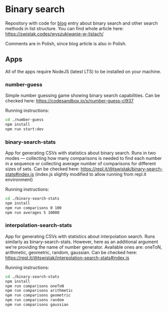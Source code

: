 # Binary search

Repository with code for [blog](https://swistak.codes) entry about binary search and other search methods in list structure. You can find whole article here: https://swistak.codes/wyszukiwanie-w-listach/

Comments are in Polish, since blog article is also in Polish.

## Apps

All of the apps require NodeJS (latest LTS) to be installed on your machine.

### number-guess

Simple number guessing game showing binary search capabilities. Can be checked here: https://codesandbox.io/s/number-guess-cl937

Running instructions:

```bash
cd ./number-guess
npm install
npm run start:dev
```

### binary-search-stats

App for generating CSVs with statistics about binary search. Runs in two modes — collecting how many comparisons is needed to find each number in a sequence or collecting average number of comparisons for different sizes of sets. Can be checked here: https://repl.it/@tswistak/binary-search-stats#index.js (index.js slightly modified to allow running from repl.it environment)

Running instructions:

```bash
cd ./binary-search-stats
npm install
npm run comparisons 0 100
npm run averages 5 10000
```

### interpolation-search-stats

App for generating CSVs with statistics about interpolation search. Runs similarly as binary-search-stats. However, here as an additional argument we're providing the name of number generator. Available ones are: oneToN, arithmetic, geometric, random, gaussian. Can be checked here: https://repl.it/@tswistak/interpolation-search-stats#index.js

Running instructions:

```bash
cd ./binary-search-stats
npm install
npm run comparisons oneToN
npm run comparisons arithmetic
npm run comparisons geometric
npm run comparisons random
npm run comparisons gaussian
```
